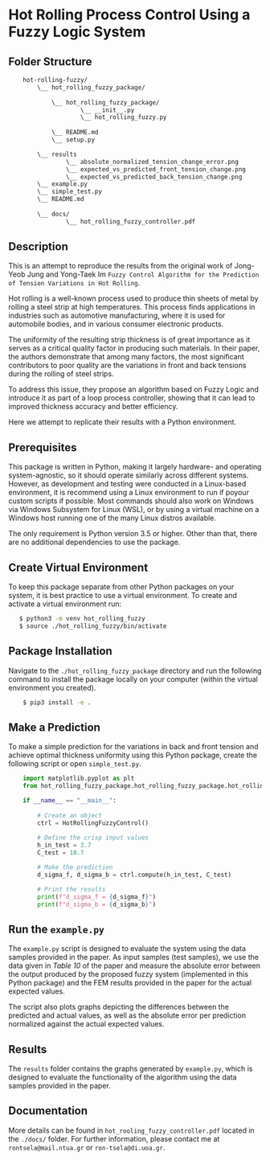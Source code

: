 # Hot Rolling Process Control Using a Fuzzy Logic System

## Folder Structure

```bash
    hot-rolling-fuzzy/
        \__ hot_rolling_fuzzy_package/
            
            \__ hot_rolling_fuzzy_package/
                    \__ __init__.py
                    \__ hot_rolling_fuzzy.py
            
            \__ README.md
            \__ setup.py

        \__ results
                \__ absolute_normalized_tension_change_error.png
                \__ expected_vs_predicted_front_tension_change.png
                \__ expected_vs_predicted_back_tension_change.png
        \__ example.py
        \__ simple_test.py
        \__ README.md
        
        \__ docs/
                \__ hot_rolling_fuzzy_controller.pdf
```

## Description

This is an attempt to reproduce the results from the original work of Jong-Yeob Jung and Yong-Taek Im `Fuzzy Control Algorithm for the Prediction of Tension Variations in Hot Rolling`. 

Hot rolling is a well-known process used to produce thin sheets of metal by rolling a steel strip at high temperatures. This process finds applications in industries such as automotive manufacturing, where it is used for automobile bodies, and in various consumer electronic products.

The uniformity of the resulting strip thickness is of great importance as it serves as a critical quality factor in producing such materials. In their paper, the authors demonstrate that among many factors, the most significant contributors to poor quality are the variations in front and back tensions during the rolling of steel strips.

To address this issue, they propose an algorithm based on Fuzzy Logic and introduce it as part of a loop process controller, showing that it can lead to improved thickness accuracy and better efficiency.

Here we attempt to replicate their results with a Python environment. 

## Prerequisites

This package is written in Python, making it largely hardware- and operating system-agnostic, so it should operate similarly across different systems. However, as development and testing were conducted in a Linux-based environment, it is recommend using a Linux environment to run  if poyour custom scripts if possible. Most commands should also work on Windows via Windows Subsystem for Linux (WSL), or by using a virtual machine on a Windows host running one of the many Linux distros available.

The only requirement is Python version 3.5 or higher. Other than that, there are no additional dependencies to use the package.

## Create Virtual Environment

To keep this package separate from other Python packages on your system, it is best practice to use a virtual environment. To create and activate a virtual environment run:

```bash
   $ python3 -m venv hot_rolling_fuzzy
   $ source ./hot_rolling_fuzzy/bin/activate
```

## Package Installation 

Navigate to the `./hot_rolling_fuzzy_package` directory and run the following command to install the package locally on your computer (within the virtual environment you created).

```bash
    $ pip3 install -e .
```

## Make a Prediction

To make a simple prediction for the variations in back and front tension and achieve optimal thickness uniformity using this Python package, create the following script or open `simple_test.py`.

```Python
    import matplotlib.pyplot as plt
    from hot_rolling_fuzzy_package.hot_rolling_fuzzy_package.hot_rolling_fuzzy import *

    if __name__ == "__main__":
        
        # Create an object 
        ctrl = HotRollingFuzzyControl()
        
        # Define the crisp input values
        h_in_test = 3.7
        C_test = 10.7

        # Make the prediction
        d_sigma_f, d_sigma_b = ctrl.compute(h_in_test, C_test)

        # Print the results
        print(f"d_sigma_f = {d_sigma_f}")
        print(f"d_sigma_b = {d_sigma_b}")
```

## Run the `example.py`

The `example.py` script is designed to evaluate the system using the data samples provided in the paper. As input samples (test samples), we use the data given in *Table 10* of the paper and measure the absolute error between the output produced by the proposed fuzzy system (implemented in this Python package) and the FEM results provided in the paper for the actual expected values.

The script also plots graphs depicting the differences between the predicted and actual values, as well as the absolute error per prediction normalized against the actual expected values. 

## Results

The `results` folder contains the graphs generated by `example.py`, which is designed to evaluate the functionality of the algorithm using the data samples provided in the paper.

## Documentation

More details can be found in `hot_rooling_fuzzy_controller.pdf` located in the `./docs/` folder. For further information, please contact me at `rontsela@mail.ntua.gr` or `ron-tsela@di.uoa.gr`.
